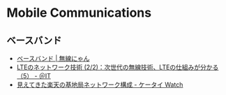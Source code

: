 # Mobile Communications

## ベースバンド
  - [ベースバンド | 無線にゃん](http://wnyan.jp/1867)
  - [LTEのネットワーク技術 (2/2)：次世代の無線技術、LTEの仕組みが分かる（5） - ＠IT](http://www.atmarkit.co.jp/ait/articles/1010/12/news102_2.html)
  - [見えてきた楽天の基地局ネットワーク構成 - ケータイ Watch](https://k-tai.watch.impress.co.jp/docs/column/mca/1137527.html)